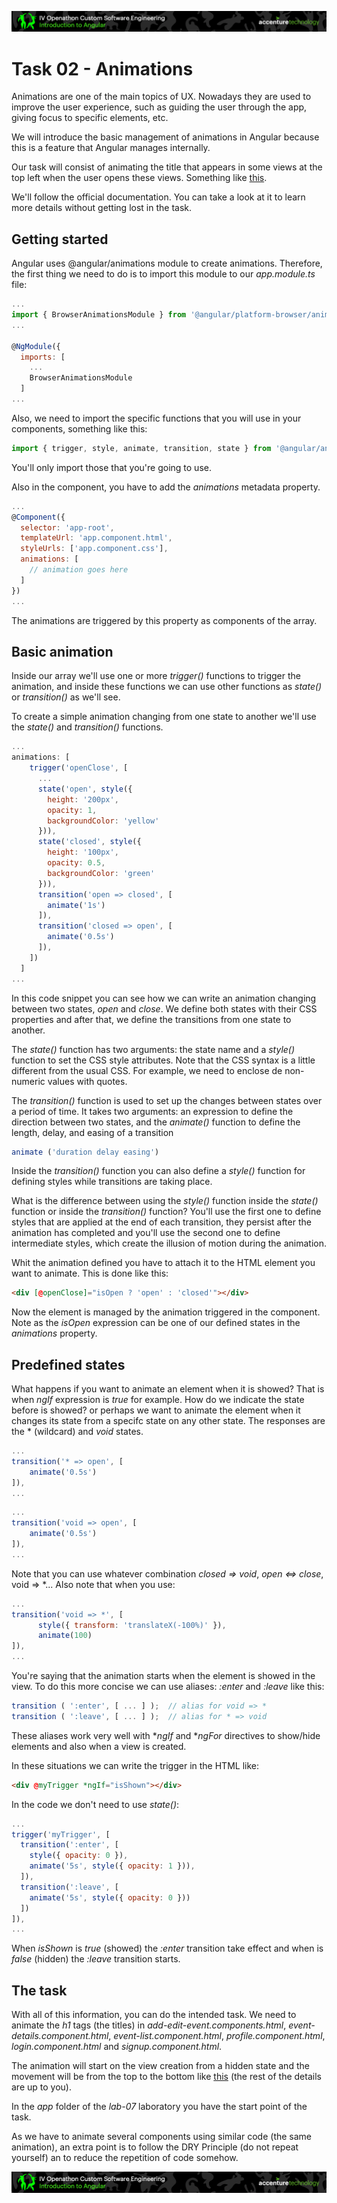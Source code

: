 <p align="center">
    <img src="../../boring-theory-1/resources/header.png">
</p>

# Task 02 - Animations

Animations are one of the main topics of UX. Nowadays they are used to improve the user experience, such as guiding the user through the app, giving focus to specific elements, etc.

We will introduce the basic management of animations in Angular because this is a feature that Angular manages internally. 

Our task will consist of animating the title that appears in some views at the top left when the user opens these views. Something like <a target="_blank" href="https://www.dropbox.com/s/vnq7qk0plhvn6kp/task02_mini.mp4?dl=0">this</a>.

We'll follow the official documentation. You can take a look at it to learn more details without getting lost in the task. 

## Getting started

Angular uses @angular/animations module to create animations. Therefore, the first thing we need to do is to import this module to our *app.module.ts* file:

```javascript
...
import { BrowserAnimationsModule } from '@angular/platform-browser/animations';
...

@NgModule({
  imports: [
    ...
    BrowserAnimationsModule
  ]
...
```

Also, we need to import the specific functions that you will use in your components, something like this:

```javascript
import { trigger, style, animate, transition, state } from '@angular/animations';
```

You'll only import those that you're going to use.

Also in the component, you have to add the *animations* metadata property.

```javascript
...
@Component({
  selector: 'app-root',
  templateUrl: 'app.component.html',
  styleUrls: ['app.component.css'],
  animations: [
    // animation goes here
  ]
})
...
```

The animations are triggered by this property as components of the array.

## Basic animation

Inside our array we'll use one or more *trigger()* functions to trigger the animation, and inside these functions we can use other functions as *state()* or *transition()* as we'll see.

To create a simple animation changing from one state to another we'll use the *state()* and *transition()* functions.

```javascript
...
animations: [
    trigger('openClose', [
      ...
      state('open', style({
        height: '200px',
        opacity: 1,
        backgroundColor: 'yellow'
      })),
      state('closed', style({
        height: '100px',
        opacity: 0.5,
        backgroundColor: 'green'
      })),
      transition('open => closed', [
        animate('1s')
      ]),
      transition('closed => open', [
        animate('0.5s')
      ]),
    ])
  ]
...
```

In this code snippet you can see how we can write an animation changing between two states, *open* and *close*. We define both states with their CSS properties and after that, we define the transitions from one state to another.

The *state()* function has two arguments: the state name and a *style()* function to set the CSS style attributes. Note that the CSS syntax is a little different from the usual CSS. For example, we need to enclose de non-numeric values with quotes.

The *transition()* function is used to set up the changes between states over a period of time. It takes two arguments: an expression to define the direction between two states, and the *animate()* function to define the length, delay, and easing of a transition

```javascript
animate ('duration delay easing')
```

Inside the *transition()* function you can also define a *style()* function for defining styles while transitions are taking place.

What is the difference between using the *style()* function inside the *state()* function or inside the *transition()* function? You'll use the first one to define styles that are applied at the end of each transition, they persist after the animation has completed and you'll use the second one to define intermediate styles, which create the illusion of motion during the animation.

Whit the animation defined you have to attach it to the HTML element you want to animate. This is done like this:

```html
<div [@openClose]="isOpen ? 'open' : 'closed'"></div>
```

Now the element is managed by the animation triggered in the component. Note as the *isOpen* expression can be one of our defined states in the *animations* property.


## Predefined states

What happens if you want to animate an element when it is showed? That is when *ngIf* expression is *true* for example. How do we indicate the state before is showed? or perhaps we want to animate the element when it changes its state from a specifc state on any other state. The responses are the * (wildcard) and *void* states.

```javascript
...
transition('* => open', [
    animate('0.5s')
]),
...
```

```javascript
...
transition('void => open', [
    animate('0.5s')
]),
...
```

Note that you can use whatever combination *closed => void*, *open <=> close*, void => *... Also note that when you use:

```javascript
...
transition('void => *', [
      style({ transform: 'translateX(-100%)' }),
      animate(100)
]),
...
```

You're saying that the animation starts when the element is showed in the view. To do this more concise we can use aliases: *:enter* and *:leave* like this:

```javascript
transition ( ':enter', [ ... ] );  // alias for void => *
transition ( ':leave', [ ... ] );  // alias for * => void
```

These aliases work very well with **ngIf* and **ngFor* directives to show/hide elements and also when a view is created. 

In these situations we can write the trigger in the HTML like:

```html
<div @myTrigger *ngIf="isShown"></div>
```

In the code we don't need to use *state()*:

```javascript
...
trigger('myTrigger', [
  transition(':enter', [
    style({ opacity: 0 }),
    animate('5s', style({ opacity: 1 })),
  ]),
  transition(':leave', [
    animate('5s', style({ opacity: 0 }))
  ])
]),
...
```

When *isShown* is *true* (showed) the *:enter* transition take effect and when is *false* (hidden) the *:leave* transition starts.

## The task

With all of this information, you can do the intended task. We need to animate the *h1* tags (the titles) in *add-edit-event.components.html*, *event-details.component.html*, *event-list.component.html*, *profile.component.html*, *login.component.html* and *signup.component.html*.

The animation will start on the view creation from a hidden state and the movement will be from the top to the bottom like <a target="_blank" href="https://www.dropbox.com/s/vnq7qk0plhvn6kp/task02_mini.mp4?dl=0">this</a> (the rest of the details are up to you).

In the *app* folder of the *lab-07* laboratory you have the start point of the task.

As we have to animate several components using similar code (the same animation), an extra point is to follow the DRY Principle (do not repeat yourself)  an to reduce the repetition of code somehow.

<p align="center">
    <img src="../../boring-theory-1/resources/header.png">
</p>
